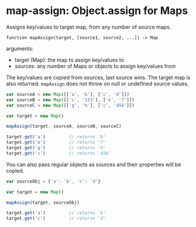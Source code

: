 # map-assign: Object.assign for Maps

Assigns key/values to target map, from any number of source maps.

```
function mapAssign(target, [source1, source2, ...]) -> Map
```

arguments:

* target (Map): the map to assign key/values to
* sources: any number of Maps or objects to assign key/values from

The key/values are copied from sources, last source wins. The target map
is also returned. `mapAssign` does not throw on null or undefined source values.

```javascript
var sourceA = new Map([['a', 'b'], ['c', 'd']])
var sourceB = new Map([['c', '123'], ['e', 'f']])
var sourceC = new Map([['g', 'h'], ['c', '456']])

var target = new Map()

mapAssign(target, sourceA, sourceB, sourceC)

target.get('a')         // returns 'b'
target.get('e')         // returns 'f'
target.get('g')         // returns 'h'
target.get('c')         // returns '456'
```

You can also pass regular objects as sources and their properties will be
copied.

```javascript
var sourceObj = {'a': 'b', 'c': 'd'}

var target = new Map()

mapAssign(target, sourceObj)

target.get('a')         // returns 'b'
target.get('c')         // returns 'd'
```